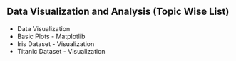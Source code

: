 ## Data Visualization and Analysis (Topic Wise List)

* Data Visualization
* Basic Plots - Matplotlib
* Iris Dataset - Visualization
* Titanic Dataset - Visualization

